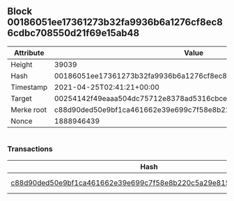 ## Block 00186051ee17361273b32fa9936b6a1276cf8ec86cdbc708550d21f69e15ab48

Attribute | Value
--- | ---
Height | 39039
Hash | 00186051ee17361273b32fa9936b6a1276cf8ec86cdbc708550d21f69e15ab48
Timestamp | 2021-04-25T02:41:21+00:00
Target | 00254142f49eaaa504dc75712e8378ad5316cbcead634704b3734b6271167cc4
Merke root | c88d90ded50e9bf1ca461662e39e699c7f58e8b220c5a29e815d828355a39e63
Nonce | 1888946439

```

```

### Transactions

Hash | Amount
--- | ---
[c88d90ded50e9bf1ca461662e39e699c7f58e8b220c5a29e815d828355a39e63](c88d90ded50e9bf1ca461662e39e699c7f58e8b220c5a29e815d828355a39e63.md) | 10.00000000 SKEPTI 
